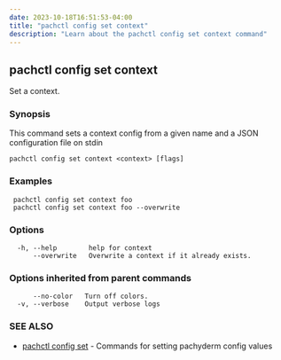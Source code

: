 ```yaml
---
date: 2023-10-18T16:51:53-04:00
title: "pachctl config set context"
description: "Learn about the pachctl config set context command"
---
```


## pachctl config set context

Set a context.

### Synopsis

This command sets a context config from a given name and a JSON configuration file on stdin

```
pachctl config set context <context> [flags]
```

### Examples

```
 pachctl config set context foo 
 pachctl config set context foo --overwrite
```

### Options

```
  -h, --help        help for context
      --overwrite   Overwrite a context if it already exists.
```

### Options inherited from parent commands

```
      --no-color   Turn off colors.
  -v, --verbose    Output verbose logs
```

### SEE ALSO

* [pachctl config set](../pachctl_config_set)	 - Commands for setting pachyderm config values

